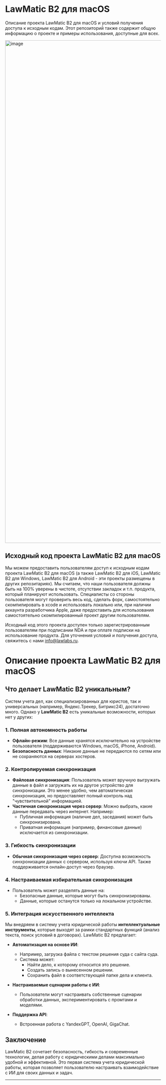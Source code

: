 # LawMatic B2 для macOS
Описание проекта LawMatic B2 для macOS и условий получения доступа к исходным кодам. Этот репозиторий также содержит общую информацию о проекте и примеры использования, доступные для всех. 

<img width="1624" alt="image" src="https://github.com/user-attachments/assets/85a2ff82-1419-4fd8-8dee-4c6de5bd5576">


## Исходный код проекта LawMatic B2 для macOS  

Мы можем предоставить пользователям доступ к исходным кодам проекта LawMatic B2 для macOS (а также LawMatic B2 для iOS, LawMatic B2 для Windows, LawMatic B2 для Android - эти проекты размещены в других репозитариях). Мы считаем, что наши пользователя должны быть на 100% уверены в чистоте, отсутствии закладок и т.п. продукта, который планируют использовать. Специалисты со стороны пользователя могут проверить весь код, сделать форк, самостоятельно скомпилировать в xcode и использовать локально или, при наличии аккаунта разработчика Apple, даже предоставить для использования самостоятельно скомпилированный проект другим пользователям. 

Исходный код этого проекта доступен только зарегистрированным пользователям при подписании NDA и при оплате подписки на использование продукта. Для уточнения условий и получения доступа, свяжитесь с нами info@lawlabs.ru.  

# Описание проекта LawMatic B2 для macOS

## Что делает LawMatic B2 уникальным?

Систем учета дел, как специализированных для юристов, так и универсальных (например, Яндекс.Трекер, Битрикс24), достаточно много. Однако у **LawMatic B2** есть уникальные возможности, которых нет у других:

### 1. Полная автономность работы
- **Офлайн-режим**: Все данные хранятся исключительно на устройстве пользователя (поддерживаются Windows, macOS, iPhone, Android).
- **Безопасность данных**: Никакие данные не передаются по сетям или не сохраняются на серверах хостеров.

### 2. Контролируемая синхронизация
- **Файловая синхронизация**: Пользователь может вручную выгружать данные в файл и загружать их на другое устройство для синхронизации. Это менее удобно, чем автоматическая синхронизация, но предоставляет полный контроль над "чувствительной" информацией.
- **Частичная синхронизация через сервер**: Можно выбрать, какие данные передавать через интернет. Например:
  - Публичная информация (наличие дел, заседания) может быть синхронизирована.
  - Приватная информация (например, финансовые данные) исключается из синхронизации.

### 3. Гибкость синхронизации
- **Обычная синхронизация через сервер**: Доступна возможность синхронизации данных с сервером, используя ключи API. Также поддерживается онлайн-доступ через браузер.

### 4. Настраиваемая избирательная синхронизация
- Пользователь может разделять данные на:
  - Безопасные данные, которые могут быть синхронизированы.
  - Данные, которые останутся только на локальном устройстве.

### 5. Интеграция искусственного интеллекта
Мы внедряем в систему учета юридической работы **интеллектуальные инструменты**, которые выходят за рамки стандартных функций (анализ текста, поиск условий в договорах). LawMatic B2 предлагает:

- **Автоматизация на основе ИИ**:
  - Например, загрузка файла с текстом решения суда с сайта суда.
  - Система может:
    - Найти дело, к которому относится это решение.
    - Создать запись о вынесенном решении.
    - Сохранить файл в соответствующей папке дела и клиента.
  
- **Настраиваемые сценарии работы с ИИ**:
  - Пользователи могут настраивать собственные сценарии обработки данных, экспериментировать с промтами и моделями.

- **Поддержка API**:
  - Встроенная работа с YandexGPT, OpenAI, GigaChat.

## Заключение
LawMatic B2 сочетает безопасность, гибкость и современные технологии, делая работу с юридическими делами максимально удобной и эффективной. Это первая система учета юридической работы, которая позволяет пользователю настраивать взаимодействие с ИИ для своих данных и задач.

---
